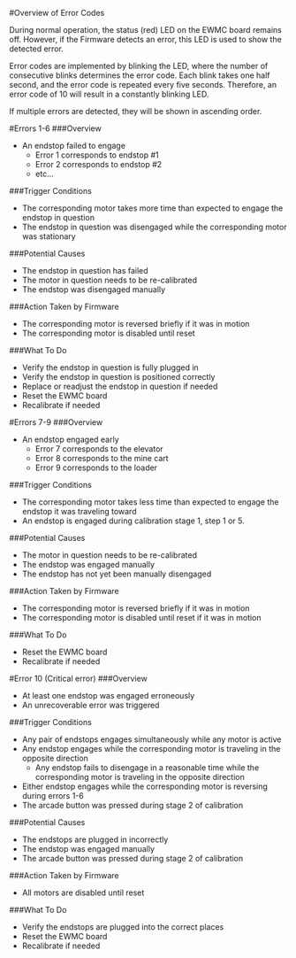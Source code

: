 #Overview of Error Codes

During normal operation, the status (red) LED on the EWMC board remains off. However, if the Firmware detects an error, this LED is used to show the detected error.

Error codes are implemented by blinking the LED, where the number of consecutive blinks determines the error code. Each blink takes one half second, and the error code is repeated every five seconds. Therefore, an error code of 10 will result in a constantly blinking LED.

If multiple errors are detected, they will be shown in ascending order.

#Errors 1-6
###Overview
+ An endstop failed to engage
	+ Error 1 corresponds to endstop #1
	+ Error 2 corresponds to endstop #2
	+ etc...

###Trigger Conditions
+ The corresponding motor takes more time than expected to engage the endstop in question
+ The endstop in question was disengaged while the corresponding motor was stationary

###Potential Causes
+ The endstop in question has failed
+ The motor in question needs to be re-calibrated
+ The endstop was disengaged manually

###Action Taken by Firmware
+ The corresponding motor is reversed briefly if it was in motion
+ The corresponding motor is disabled until reset

###What To Do
+ Verify the endstop in question is fully plugged in
+ Verify the endstop in question is positioned correctly
+ Replace or readjust the endstop in question if needed
+ Reset the EWMC board
+ Recalibrate if needed

#Errors 7-9
###Overview
+ An endstop engaged early
	+ Error 7 corresponds to the elevator
	+ Error 8 corresponds to the mine cart
	+ Error 9 corresponds to the loader

###Trigger Conditions
+ The corresponding motor takes less time than expected to engage the endstop it was traveling toward
+ An endstop is engaged during calibration stage 1, step 1 or 5.

###Potential Causes
+ The motor in question needs to be re-calibrated
+ The endstop was engaged manually
+ The endstop has not yet been manually disengaged

###Action Taken by Firmware
+ The corresponding motor is reversed briefly if it was in motion
+ The corresponding motor is disabled until reset if it was in motion

###What To Do
+ Reset the EWMC board
+ Recalibrate if needed

#Error 10 (Critical error)
###Overview
+ At least one endstop was engaged erroneously
+ An unrecoverable error was triggered

###Trigger Conditions
+ Any pair of endstops engages simultaneously while any motor is active
+ Any endstop engages while the corresponding motor is traveling in the opposite direction
	+ Any endstop fails to disengage in a reasonable time while the corresponding motor is traveling in the opposite direction
+ Either endstop engages while the corresponding motor is reversing during errors 1-6
+ The arcade button was pressed during stage 2 of calibration

###Potential Causes
+ The endstops are plugged in incorrectly
+ The endstop was engaged manually
+ The arcade button was pressed during stage 2 of calibration

###Action Taken by Firmware
+ All motors are disabled until reset

###What To Do
+ Verify the endstops are plugged into the correct places
+ Reset the EWMC board
+ Recalibrate if needed